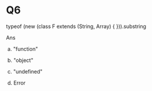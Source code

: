 # Q6

typeof (new (class F extends (String, Array) { })).substring


Ans

 a. "function"

 b. "object"

 c. "undefined"

 d. Error

